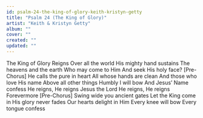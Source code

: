 ```yaml
---
id: psalm-24-the-king-of-glory-keith-kristyn-getty
title: "Psalm 24 (The King of Glory)"
artist: "Keith & Kristyn Getty"
album: ""
cover: ""
created: ""
updated: ""
---
```


The King of Glory Reigns
Over all the world
His mighty hand sustains
The heavens and the earth
Who may come to Him
And seek His holy face?
[Pre-Chorus]
He calls the pure in heart
All whose hands are clean
And those who love His name
Above all other things
Humbly I will bow
And Jesus’ Name confess
He reigns, He reigns
Jesus the Lord
He reigns, He reigns
Forevermore
[Pre-Chorus]
Swing wide you ancient gates
Let the King come in
His glory never fades
Our hearts delight in Him
Every knee will bow
Every tongue confess